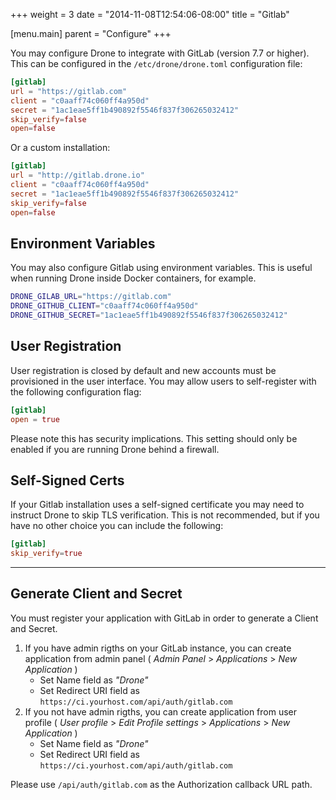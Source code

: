 +++
weight = 3
date = "2014-11-08T12:54:06-08:00"
title = "Gitlab"

[menu.main]
parent = "Configure"
+++

You may configure Drone to integrate with GitLab (version 7.7 or higher). This can be configured in the `/etc/drone/drone.toml` configuration file:

```toml
[gitlab]
url = "https://gitlab.com"
client = "c0aaff74c060ff4a950d"
secret = "1ac1eae5ff1b490892f5546f837f306265032412"
skip_verify=false
open=false
```

Or a custom installation:

```toml
[gitlab]
url = "http://gitlab.drone.io"
client = "c0aaff74c060ff4a950d"
secret = "1ac1eae5ff1b490892f5546f837f306265032412"
skip_verify=false
open=false
```

## Environment Variables

You may also configure Gitlab using environment variables. This is useful when running Drone inside Docker containers, for example.

```bash
DRONE_GILAB_URL="https://gitlab.com"
DRONE_GITHUB_CLIENT="c0aaff74c060ff4a950d"
DRONE_GITHUB_SECRET="1ac1eae5ff1b490892f5546f837f306265032412"
```

## User Registration

User registration is closed by default and new accounts must be provisioned in the user interface. You may allow users to self-register with the following configuration flag:

```toml
[gitlab]
open = true
```

Please note this has security implications. This setting should only be enabled if you are running Drone behind a firewall.

## Self-Signed Certs

If your Gitlab installation uses a self-signed certificate you may need to instruct Drone to skip TLS verification. This is not recommended, but if you have no other choice you can include the following:

```toml
[gitlab]
skip_verify=true
```

---

## Generate Client and Secret

You must register your application with GitLab in order to generate a Client and Secret. 

1. If you have admin rigths on your GitLab instance, you can create application from admin panel ( *Admin Panel* > *Applications* > *New Application* )
	- Set Name field as *"Drone"*
	- Set Redirect URI field as `https://ci.yourhost.com/api/auth/gitlab.com`
2. If you not have admin rigths, you can create application from user profile ( *User profile* > *Edit Profile settings* > *Applications* > *New Application* )
	- Set Name field as *"Drone"*
	- Set Redirect URI field as `https://ci.yourhost.com/api/auth/gitlab.com`

Please use `/api/auth/gitlab.com` as the Authorization callback URL path.
